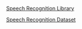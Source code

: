 
<a href="https://pypi.org/project/SpeechRecognition/">Speech Recognition Library</a>

<a href="https://data.mendeley.com/datasets/zw4p4p7sdh/1">Speech Recognition Dataset</a>